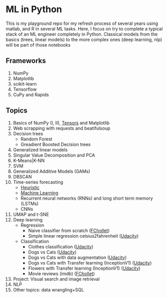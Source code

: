 # ML in Python
This is my playground repo for my refresh process of several years using matlab, and R in several ML tasks. Here, I focus on try to complete a typical stack of an ML engineer completely in Python. Classical models from the basics (trees, linear models) to the more complex ones (deep learning, nlp) will be part of those notebooks

## Frameworks
1. NumPy 
2. Matplotlib
3. scikit-learn
4. Tensorflow
5. CuPy and Rapids

## Topics
1. Basics of NumPy (I, II), [Tensors](https://github.com/maurosc3ner/ml_python_playground/blob/main/book_fchollet/dl_chollet_ch2_ch3.ipynb)  and Matplotlib
2. Web scrapping with requests and beatifulsoup
3. Decision trees
   * Random Forest
   * Greadient Boosted Decision trees
4. Generalized linear models
5. Singular Value Decomposition and PCA
6. K-Means|K-NN
7. SVM
8. Generalized Additive Models (GAMs)
10. DBSCAN
11. Time-series forecasting
    * [Heuristic](https://github.com/maurosc3ner/ml_python_playground/blob/main/courses/udacity_intro_to_tensorflow_for_deep_learning/time_series_I.ipynb)
    * [Machine Learning](https://github.com/maurosc3ner/ml_python_playground/blob/main/courses/udacity_intro_to_tensorflow_for_deep_learning/time_series_I.ipynb)
    * Recurrent neural networks (RNNs) and long short term memory (LSTMs)
    * CNNs
12. UMAP and t-SNE
13. Deep learning
    * Regression
      * Naive classifier from scratch ([FChollet](https://github.com/maurosc3ner/ml_python_playground/blob/main/book_fchollet/dl_chollet_ch2_ch3.ipynb))
      * Simple linear regression celsius2fahrenheit ([Udacity](https://github.com/maurosc3ner/ml_python_playground/blob/main/courses/udacity_intro_to_tensorflow_for_deep_learning/regression_celsius_to_fahrenheit.ipynb))
    * Classification
      * Clothes classification ([Udacity](https://github.com/maurosc3ner/ml_python_playground/blob/main/courses/udacity_intro_to_tensorflow_for_deep_learning/classifying_images_of_clothing.ipynb))
      * Dogs vs Cats ([Udacity](https://github.com/maurosc3ner/ml_python_playground/blob/main/courses/udacity_intro_to_tensorflow_for_deep_learning/cnn_1_dogs_vs_cats.ipynb))
      *  Dogs vs Cats with data augmentation ([Udacity](https://github.com/maurosc3ner/ml_python_playground/blob/main/courses/udacity_intro_to_tensorflow_for_deep_learning/cnn_2_flowers_with_data_augmentation.ipynb))
      * Dogs vs Cats with Transfer learning (InceptionV1) ([Udacity](https://github.com/maurosc3ner/ml_python_playground/blob/main/courses/udacity_intro_to_tensorflow_for_deep_learning/cnn_1_dogs_vs_cats.ipynb))
      * Flowers with Transfer learning (InceptionV1) ([Udacity](https://github.com/maurosc3ner/ml_python_playground/blob/main/courses/udacity_intro_to_tensorflow_for_deep_learning/cnn_2_flowers_with_data_augmentation.ipynb))
      * Movie reviews (imdb) ([FChollet](https://github.com/maurosc3ner/ml_python_playground/blob/main/book_fchollet/dl_chollet_ch4_1_imdb_classifier.ipynb))
14. Project: Visual search and image retrieval
15. NLP
16. Other topics: data wrangling+SQL
